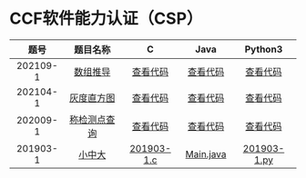 # CCF软件能力认证（CSP）
|   题号   |                         题目名称                          |              C               |                  Java                  |               Python3               |
| :------: | :-------------------------------------------------------: | :--------------------------: | :------------------------------------: | :---------------------------------: |
| 202109-1 |   [数组推导](http://118.190.20.162/view.page?gpid=T129)   |  [查看代码](./c/202109-1.c)  | [查看代码](./java/202109-1/Main.java)  |  [查看代码](./python/202109-1.py)   |
| 202104-1 |  [灰度直方图](http://118.190.20.162/view.page?gpid=T128)  |  [查看代码](./c/202104-1.c)  | [查看代码](./java/202104-1/Main.java)  |  [查看代码](./python/202104-1.py)   |
| 202009-1 | [称检测点查询](http://118.190.20.162/view.page?gpid=T113) |  [查看代码](./c/202009-1.c)  | [查看代码](./java/202009-1/Main.java)  |  [查看代码](./python/202009-1.py)   |
| 201903-1 |    [小中大](http://118.190.20.162/view.page?gpid=T89)     | [201903-1.c](./c/201903-1.c) | [Main.java](./java/201903-1/Main.java) | [201903-1.py](./python/201903-1.py) |

